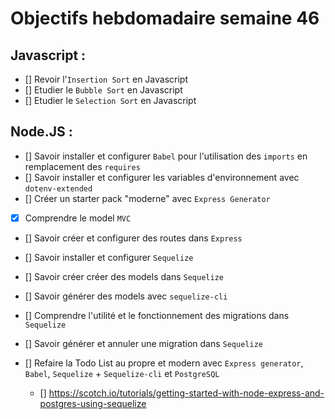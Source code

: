 # Objectifs hebdomadaire semaine 46

## Javascript :

* [] Revoir l'`Insertion Sort` en Javascript
* [] Etudier le `Bubble Sort` en Javascript
* [] Etudier le `Selection Sort` en Javascript


## Node.JS :

* [] Savoir installer et configurer `Babel` pour l'utilisation des `imports` en remplacement des `requires`
* [] Savoir installer et configurer les variables d'environnement avec `dotenv-extended`
* [] Créer un starter pack "moderne" avec `Express Generator`
* [x] Comprendre le model `MVC`
* [] Savoir créer et configurer des routes dans `Express`
* [] Savoir installer et configurer `Sequelize`
* [] Savoir créer créer des models dans `Sequelize`
* [] Savoir générer des models avec `sequelize-cli`
* [] Comprendre l'utilité et le fonctionnement des migrations dans `Sequelize`
* [] Savoir générer et annuler une migration dans `Sequelize`

* [] Refaire la Todo List au propre et modern avec `Express generator`, `Babel`, `Sequelize` + `Sequelize-cli` et `PostgreSQL`
  *  [] https://scotch.io/tutorials/getting-started-with-node-express-and-postgres-using-sequelize
